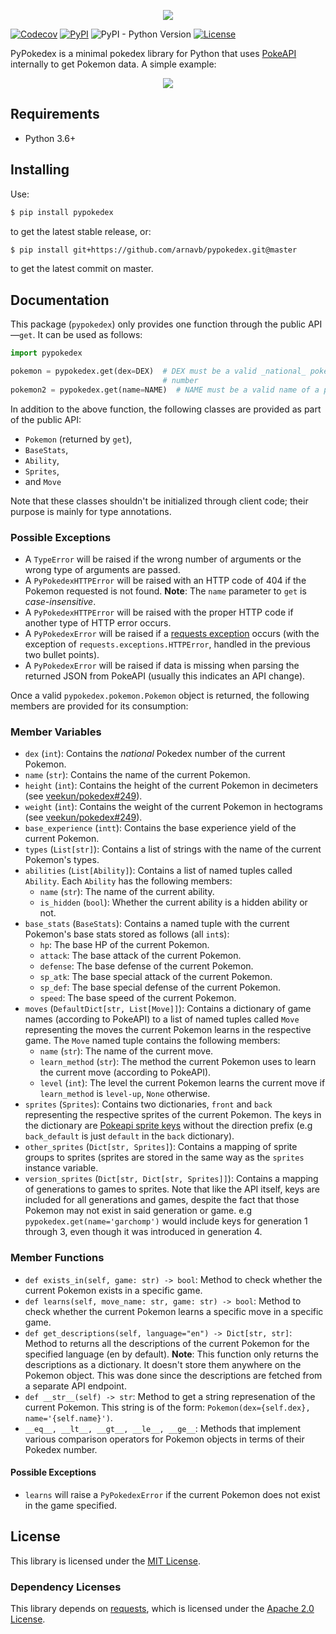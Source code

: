 <p align='center'>
    <img src='https://raw.githubusercontent.com/arnavb/pypokedex/master/assets/logo.png'/>
</p>

[![Codecov](https://img.shields.io/codecov/c/github/arnavb/pypokedex.svg)](https://codecov.io/gh/arnavb/pypokedex)
[![PyPI](https://img.shields.io/pypi/v/pypokedex.svg)](https://pypi.org/project/pypokedex/)
![PyPI - Python Version](https://img.shields.io/pypi/pyversions/pypokedex.svg)
[![License](https://img.shields.io/github/license/arnavb/pypokedex.svg)](https://github.com/arnavb/pypokedex/blob/master/LICENSE)

PyPokedex is a minimal pokedex library for Python that uses
[PokeAPI](https://pokeapi.co/) internally to get Pokemon data. A simple example:

<p align='center'>
    <img src='https://raw.githubusercontent.com/arnavb/pypokedex/master/assets/example-usage.png'/>
</p>

## Requirements

- Python 3.6+

## Installing

Use:

```bash
$ pip install pypokedex
```

to get the latest stable release, or:

```bash
$ pip install git+https://github.com/arnavb/pypokedex.git@master
```

to get the latest commit on master.

## Documentation

This package (`pypokedex`) only provides one function through the public
API—`get`. It can be used as follows:

```python
import pypokedex

pokemon = pypokedex.get(dex=DEX)  # DEX must be a valid _national_ pokedex
                                  # number
pokemon2 = pypokedex.get(name=NAME)  # NAME must be a valid name of a pokemon
```

In addition to the above function, the following classes are provided as part of
the public API:

- `Pokemon` (returned by `get`),
- `BaseStats`,
- `Ability`,
- `Sprites`,
- and `Move`

Note that these classes shouldn't be initialized through client code; their
purpose is mainly for type annotations.

### Possible Exceptions

- A `TypeError` will be raised if the wrong number of arguments or the wrong
  type of arguments are passed.
- A `PyPokedexHTTPError` will be raised with an HTTP code of 404 if the Pokemon
  requested is not found. **Note**: The `name` parameter to `get` is
  _case-insensitive_.
- A `PyPokedexHTTPError` will be raised with the proper HTTP code if another
  type of HTTP error occurs.
- A `PyPokedexError` will be raised if a
  [requests exception](http://docs.python-requests.org/en/master/_modules/requests/exceptions/)
  occurs (with the exception of `requests.exceptions.HTTPError`, handled in the
  previous two bullet points).
- A `PyPokedexError` will be raised if data is missing when parsing the returned
  JSON from PokeAPI (usually this indicates an API change).

Once a valid `pypokedex.pokemon.Pokemon` object is returned, the following
members are provided for its consumption:

### Member Variables

- `dex` (`int`): Contains the _national_ Pokedex number of the current Pokemon.
- `name` (`str`): Contains the name of the current Pokemon.
- `height` (`int`): Contains the height of the current Pokemon in decimeters
  (see [veekun/pokedex#249](https://github.com/veekun/pokedex/issues/249)).
- `weight` (`int`): Contains the weight of the current Pokemon in hectograms
  (see [veekun/pokedex#249](https://github.com/veekun/pokedex/issues/249)).
- `base_experience` (`intt`): Contains the base experience yield of the current
  Pokemon.
- `types` (`List[str]`): Contains a list of strings with the name of the current
  Pokemon's types.
- `abilities` (`List[Ability]`): Contains a list of named tuples called
  `Ability`. Each `Ability` has the following members:
  - `name` (`str`): The name of the current ability.
  - `is_hidden` (`bool`): Whether the current ability is a hidden ability or
    not.
- `base_stats` (`BaseStats`): Contains a named tuple with the current Pokemon's
  base stats stored as follows (all `int`s):
  - `hp`: The base HP of the current Pokemon.
  - `attack`: The base attack of the current Pokemon.
  - `defense`: The base defense of the current Pokemon.
  - `sp_atk`: The base special attack of the current Pokemon.
  - `sp_def`: The base special defense of the current Pokemon.
  - `speed`: The base speed of the current Pokemon.
- `moves` (`DefaultDict[str, List[Move]]`): Contains a dictionary of game names
  (according to PokeAPI) to a list of named tuples called `Move` representing
  the moves the current Pokemon learns in the respective game. The `Move` named
  tuple contains the following members:
  - `name` (`str`): The name of the current move.
  - `learn_method` (`str`): The method the current Pokemon uses to learn the
    current move (according to PokeAPI).
  - `level` (`int`): The level the current Pokemon learns the current move if
    `learn_method` is `level-up`, `None` otherwise.
- `sprites` (`Sprites`): Contains two dictionaries, `front` and `back`
  representing the respective sprites of the current Pokemon. The keys in the
  dictionary are
  [Pokeapi sprite keys](https://pokeapi.co/docs/v2.html#pokemonsprites) without
  the direction prefix (e.g `back_default` is just `default` in the `back`
  dictionary).
- `other_sprites` (`Dict[str, Sprites]`): Contains a mapping of sprite groups to
  sprites (sprites are stored in the same way as the `sprites` instance
  variable.
- `version_sprites` (`Dict[str, Dict[str, Sprites]]`): Contains a mapping of
  generations to games to sprites. Note that like the API itself, keys are
  included for all generations and games, despite the fact that those Pokemon
  may not exist in said generation or game. e.g `pypokedex.get(name='garchomp')`
  would include keys for generation 1 through 3, even though it was introduced
  in generation 4.

### Member Functions

- `def exists_in(self, game: str) -> bool`: Method to check whether the current
  Pokemon exists in a specific game.
- `def learns(self, move_name: str, game: str) -> bool`: Method to check whether
  the current Pokemon learns a specific move in a specific game.
- `def get_descriptions(self, language="en") -> Dict[str, str]`: Method to
  returns all the descriptions of the current Pokemon for the specified language
  (en by default). **Note**: This function only returns the descriptions as a
  dictionary. It doesn't store them anywhere on the Pokemon object. This was
  done since the descriptions are fetched from a separate API endpoint.
- `def __str__(self) -> str`: Method to get a string represenation of the
  current Pokemon. This string is of the form:
  `Pokemon(dex={self.dex}, name='{self.name}')`.
- `__eq__, __lt__, __gt__, __le__, __ge__`: Methods that implement various
  comparison operators for Pokemon objects in terms of their Pokedex number.

#### Possible Exceptions

- `learns` will raise a `PyPokedexError` if the current Pokemon does not exist
  in the game specified.

## License

This library is licensed under the
[MIT License](https://github.com/arnavb/pypokedex/blob/master/LICENSE).

### Dependency Licenses

This library depends on [requests](https://github.com/requests/requests), which
is licensed under the
[Apache 2.0 License](https://github.com/requests/requests/blob/master/LICENSE).
